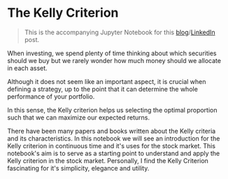 # The Kelly Criterion

> This is the accompanying Jupyter Notebook for this [blog](https://blog.karanchawla.me/posts/2020-10-21-the-kelly-criterion-part-2)/[LinkedIn](http://linkedin.com/pulse/kelly-criterion-karan-chawla/) post.

When investing, we spend plenty of time thinking about which securities should we buy but we rarely wonder how much money should we allocate in each asset.

Although it does not seem like an important aspect, it is crucial when defining a strategy, up to the point that it can determine the whole performance of your portfolio.

In this sense, the Kelly criterion helps us selecting the optimal proportion such that we can maximize our expected returns.

There have been many papers and books written about the Kelly criteria and its characteristics. In this notebook we will see an introduction for the Kelly criterion in continuous time and it's uses for the stock market. This notebook's aim is to serve as a starting point to understand and apply the Kelly criterion in the stock market. Personally, I find the Kelly Criterion fascinating for it's simplicity, elegance and utility.